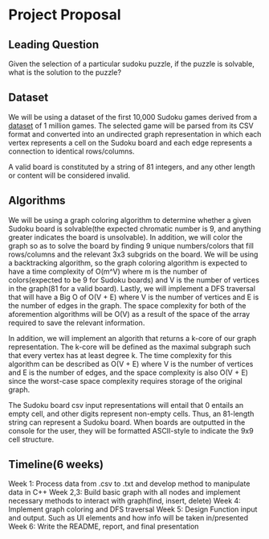 # Project Proposal
## Leading Question
Given the selection of a particular sudoku puzzle, if the puzzle is solvable, what is the solution to the puzzle?

## Dataset
We will be using a dataset of the first 10,000 Sudoku games derived from a [dataset](https://www.kaggle.com/datasets/bryanpark/sudoku?resource=download) of 1 million games. The selected game will be parsed from its CSV format and converted into an undirected graph representation in which each vertex represents a cell on the Sudoku board and each edge represents a connection to identical rows/columns. 

A valid board is constituted by a string of 81 integers, and any other length or content will be considered invalid.

## Algorithms
We will be using a graph coloring algorithm to determine whether a given Sudoku board is solvable(the expected chromatic number is 9, and anything greater indicates the board is unsolvable). In addition, we will color the graph so as to solve the board by finding 9 unique numbers/colors that fill rows/columns and the relevant 3x3 subgrids on the board. We will be using a backtracking algorithm, so the graph coloring algorithm is expected to have a time complexity of O(m^V) where m is the number of colors(expected to be 9 for Sudoku boards) and V is the number of vertices in the graph(81 for a valid board). Lastly, we will implement a DFS traversal that will have a Big O of O(V + E) where V is the number of vertices and E is the number of edges in the graph. The space complexity for both of the aforemention algorithms will be O(V) as a result of the space of the array required to save the relevant information.  

In addition, we will implement an algorith that returns a k-core of our graph representation. The k-core will be defined as the maximal subgraph such that every vertex has at least degree k. The time complexity for this algorithm can be described as O(V + E) where V is the number of vertices and E is the number of edges, and the space complexity is also O(V + E) since the worst-case space complexity requires storage of the original graph. 

The Sudoku board csv input representations will entail that 0 entails an empty cell, and other digits represent non-empty cells. Thus, an 81-length string can represent a Sudoku board. When boards are outputted in the console for the user, they will be formatted ASCII-style to indicate the 9x9 cell structure. 

## Timeline(6 weeks)
Week 1: Process data from .csv to .txt and develop method to manipulate data in C++
Week 2,3: Build basic graph with all nodes and implement necessary methods to interact with graph(find, insert, delete)
Week 4: Implement graph coloring and DFS traversal
Week 5: Design Function input and output. Such as UI elements and how info will be taken in/presented
Week 6: Write the README, report, and final presentation

